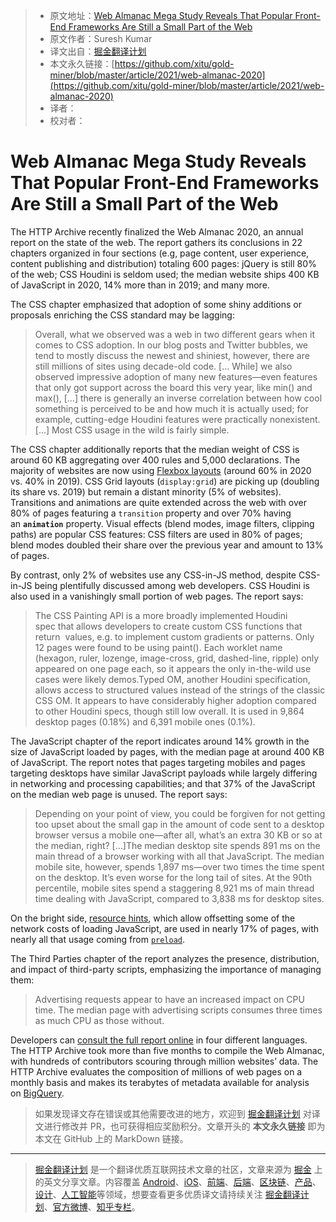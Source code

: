 > * 原文地址：[Web Almanac Mega Study Reveals That Popular Front-End Frameworks Are Still a Small Part of the Web](https://www.infoq.com/news/2021/03/web-almanac-2020)
> * 原文作者：Suresh Kumar
> * 译文出自：[掘金翻译计划](https://github.com/xitu/gold-miner)
> * 本文永久链接：[https://github.com/xitu/gold-miner/blob/master/article/2021/web-almanac-2020](https://github.com/xitu/gold-miner/blob/master/article/2021/web-almanac-2020)
> * 译者：
> * 校对者：

# Web Almanac Mega Study Reveals That Popular Front-End Frameworks Are Still a Small Part of the Web

The HTTP Archive recently finalized the Web Almanac 2020, an annual report on the state of the web. The report gathers its conclusions in 22 chapters organized in four sections (e.g, page content, user experience, content publishing and distribution) totaling 600 pages: jQuery is still 80% of the web; CSS Houdini is seldom used; the median website ships 400 KB of JavaScript in 2020, 14% more than in 2019; and many more.

The CSS chapter emphasized that adoption of some shiny additions or proposals enriching the CSS standard may be lagging:

> Overall, what we observed was a web in two different gears when it comes to CSS adoption. In our blog posts and Twitter bubbles, we tend to mostly discuss the newest and shiniest, however, there are still millions of sites using decade-old code. [… While] we also observed impressive adoption of many new features—even features that only got support across the board this very year, like min() and max(), […] there is generally an inverse correlation between how cool something is perceived to be and how much it is actually used; for example, cutting-edge Houdini features were practically nonexistent. […] Most CSS usage in the wild is fairly simple.

The CSS chapter additionally reports that the median weight of CSS is around 60 KB aggregating over 400 rules and 5,000 declarations. The majority of websites are now using [Flexbox layouts](https://css-tricks.com/snippets/css/a-guide-to-flexbox/) (around 60% in 2020 vs. 40% in 2019). CSS Grid layouts (`display:grid`) are picking up (doubling its share vs. 2019) but remain a distant minority (5% of websites). Transitions and animations are quite extended across the web with over 80% of pages featuring a `transition` property and over 70% having an **`animation`** property. Visual effects (blend modes, image filters, clipping paths) are popular CSS features: CSS filters are used in 80% of pages; blend modes doubled their share over the previous year and amount to 13% of pages.

By contrast, only 2% of websites use any CSS-in-JS method, despite CSS-in-JS being plentifully discussed among web developers. CSS Houdini is also used in a vanishingly small portion of web pages. The report says:

> The CSS Painting API is a more broadly implemented Houdini spec that allows developers to create custom CSS functions that return <image> values, e.g. to implement custom gradients or patterns. Only 12 pages were found to be using paint(). Each worklet name (hexagon, ruler, lozenge, image-cross, grid, dashed-line, ripple) only appeared on one page each, so it appears the only in-the-wild use cases were likely demos.Typed OM, another Houdini specification, allows access to structured values instead of the strings of the classic CSS OM. It appears to have considerably higher adoption compared to other Houdini specs, though still low overall. It is used in 9,864 desktop pages (0.18%) and 6,391 mobile ones (0.1%).

The JavaScript chapter of the report indicates around 14% growth in the size of JavaScript loaded by pages, with the median page at around 400 KB of JavaScript. The report notes that pages targeting mobiles and pages targeting desktops have similar JavaScript payloads while largely differing in networking and processing capabilities; and that 37% of the JavaScript on the median web page is unused. The report says:

> Depending on your point of view, you could be forgiven for not getting too upset about the small gap in the amount of code sent to a desktop browser versus a mobile one—after all, what’s an extra 30 KB or so at the median, right? […]The median desktop site spends 891 ms on the main thread of a browser working with all that JavaScript. The median mobile site, however, spends 1,897 ms—over two times the time spent on the desktop. It’s even worse for the long tail of sites. At the 90th percentile, mobile sites spend a staggering 8,921 ms of main thread time dealing with JavaScript, compared to 3,838 ms for desktop sites.

On the bright side, [resource hints](https://www.infoq.com/news/2019/09/webexpo-2019-resource-hints-tips/), which allow offsetting some of the network costs of loading JavaScript, are used in nearly 17% of pages, with nearly all that usage coming from [`preload`](https://developer.mozilla.org/en-US/docs/Web/HTML/Preloading_content).

The Third Parties chapter of the report analyzes the presence, distribution, and impact of third-party scripts, emphasizing the importance of managing them:

> Advertising requests appear to have an increased impact on CPU time. The median page with advertising scripts consumes three times as much CPU as those without.

Developers can [consult the full report online](https://almanac.httparchive.org/en/2020/) in four different languages. The HTTP Archive took more than five months to compile the Web Almanac, with hundreds of contributors scouring through million websites’ data. The HTTP Archive evaluates the composition of millions of web pages on a monthly basis and makes its terabytes of metadata available for analysis on [BigQuery](https://httparchive.org/faq#how-do-i-use-bigquery-to-write-custom-queries-over-the-data).

> 如果发现译文存在错误或其他需要改进的地方，欢迎到 [掘金翻译计划](https://github.com/xitu/gold-miner) 对译文进行修改并 PR，也可获得相应奖励积分。文章开头的 **本文永久链接** 即为本文在 GitHub 上的 MarkDown 链接。

---

> [掘金翻译计划](https://github.com/xitu/gold-miner) 是一个翻译优质互联网技术文章的社区，文章来源为 [掘金](https://juejin.im) 上的英文分享文章。内容覆盖 [Android](https://github.com/xitu/gold-miner#android)、[iOS](https://github.com/xitu/gold-miner#ios)、[前端](https://github.com/xitu/gold-miner#前端)、[后端](https://github.com/xitu/gold-miner#后端)、[区块链](https://github.com/xitu/gold-miner#区块链)、[产品](https://github.com/xitu/gold-miner#产品)、[设计](https://github.com/xitu/gold-miner#设计)、[人工智能](https://github.com/xitu/gold-miner#人工智能)等领域，想要查看更多优质译文请持续关注 [掘金翻译计划](https://github.com/xitu/gold-miner)、[官方微博](http://weibo.com/juejinfanyi)、[知乎专栏](https://zhuanlan.zhihu.com/juejinfanyi)。
